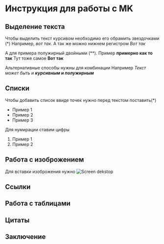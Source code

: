 # Инструкция для работы с MK

## Выделение текста 

Чтобы выделить текст курсивом необходимо его обрамить звездочками (*) Например, *вот так*. А так же можно нижнем регистром _Вот так_

А для примера полужирный двойными (**). Пример **примерно как то так**
Тут тоже самое __Вот так__

Альтернативные способы нужны для комбинации Например
_Текст может быть и **курсивным и полужирным**_

## Списки

Чтобы добавить список ввиде точек нужно перед текстом поставить(*)
* Пример 1
* Пример 2
* Пример 3

Для нумирации ставим цифры 
1. Пример 1
2. Пример 2

## Работа с изоброжением 

Для вставки изоброжения нужно
![Screen dekstop](Screen1.png)

## Ссылки 


## Работа с таблицами 

## Цитаты 

## Заключение

